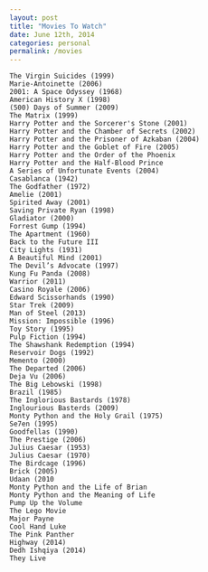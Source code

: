 ```yaml
---
layout: post
title: "Movies To Watch"
date: June 12th, 2014
categories: personal
permalink: /movies
---
```


	The Virgin Suicides (1999)
    Marie-Antoinette (2006)
    2001: A Space Odyssey (1968)
    American History X (1998)
    (500) Days of Summer (2009)
    The Matrix (1999)
    Harry Potter and the Sorcerer's Stone (2001)
    Harry Potter and the Chamber of Secrets (2002)
    Harry Potter and the Prisoner of Azkaban (2004)
    Harry Potter and the Goblet of Fire (2005)
    Harry Potter and the Order of the Phoenix
    Harry Potter and the Half-Blood Prince
    A Series of Unfortunate Events (2004)
    Casablanca (1942)
    The Godfather (1972)
    Amelie (2001)
    Spirited Away (2001)
    Saving Private Ryan (1998)
    Gladiator (2000)
    Forrest Gump (1994)
    The Apartment (1960)
    Back to the Future III
    City Lights (1931)
    A Beautiful Mind (2001)
    The Devil’s Advocate (1997)
    Kung Fu Panda (2008)
    Warrior (2011)
    Casino Royale (2006)
    Edward Scissorhands (1990)
    Star Trek (2009)
    Man of Steel (2013)
    Mission: Impossible (1996)
    Toy Story (1995)
    Pulp Fiction (1994)
    The Shawshank Redemption (1994)
    Reservoir Dogs (1992)
    Memento (2000)
    The Departed (2006)
    Deja Vu (2006)
    The Big Lebowski (1998)
    Brazil (1985)
    The Inglorious Bastards (1978)
    Inglourious Basterds (2009)
    Monty Python and the Holy Grail (1975)
    Se7en (1995)
    Goodfellas (1990)
    The Prestige (2006)
    Julius Caesar (1953)
    Julius Caesar (1970)
    The Birdcage (1996)
    Brick (2005)
    Udaan (2010
    Monty Python and the Life of Brian
    Monty Python and the Meaning of Life
    Pump Up the Volume
    The Lego Movie
    Major Payne
    Cool Hand Luke
    The Pink Panther
    Highway (2014)
    Dedh Ishqiya (2014)
    They Live